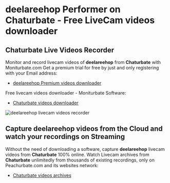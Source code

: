 # deelareehop Performer on Chaturbate - Free LiveCam videos downloader

## Chaturbate Live Videos Recorder

Monitor and record livecam videos of **deelareehop** from **Chaturbate** with Moniturbate.com
Get a premium trial for free by just and only registering with your Email address:
* [deelareehop Premium videos downloader](https://moniturbate.com/request-demo-licence-key.html)

Free livecam videos downloader - Moniturbate Software:
* [Chaturbate videos downloader](https://moniturbate.com/moniturbate-download-software.html)

![deelareehop livecam videos recorder](https://peachurnet.com/templates/moniturbate-software.png)


## Capture deelareehop videos from the Cloud and watch your recordings on Streaming

Without the need of downloading a software, capture **deelareehop** livecam videos from **Chaturbate** 100% online.
Watch Livecam archives from **Chaturbate** unlimitedly from thousands of existing recordings, only on Peachurbate.com and its websites network:
* [Chaturbate videos archives](https://peachurnet.com/)